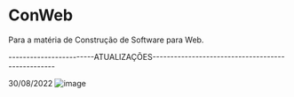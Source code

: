 # ConWeb

Para a matéria de Construção de Software para Web.


------------------------ATUALIZAÇÕES--------------------------------------------------

30/08/2022
![image](https://user-images.githubusercontent.com/89606026/187482024-d00dd291-df90-4cff-a933-51046da8447e.png)


